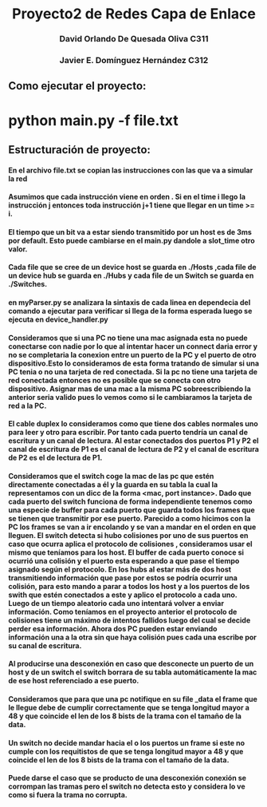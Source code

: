 # <center>Proyecto2 de Redes  Capa de Enlace<center>
### <center>David Orlando De Quesada Oliva C311</center>
### <center>Javier E. Domínguez Hernández C312</center>

## Como ejecutar el proyecto:
# python main.py -f file.txt

## Estructuración de proyecto:
#### En el archivo file.txt se copian las instrucciones con las que va a  simular la red

#### Asumimos que cada instrucción viene en orden . Si en el time i llego la instrucción j entonces toda instrucción j+1 tiene que llegar en un time >= i.

#### El tiempo que un bit va a estar siendo transmitido por un host es de 3ms por default. Esto puede cambiarse en el main.py dandole a slot_time otro valor.
#### Cada file que se cree de un device host se guarda en ./Hosts ,cada file de un device hub se guarda en ./Hubs y cada file de un Switch se guarda en ./Switches.

#### en myParser.py se analizara la sintaxis de cada linea en dependecia del comando a ejecutar para verificar si llega de la forma esperada luego  se ejecuta en device_handler.py

#### Consideramos que si una PC no tiene una mac asignada esta no puede conectarse con nadie por lo que al intentar hacer un connect daria error y no se completaria la conexion entre un puerto de la PC y el puerto de otro dispositivo.Esto lo consideramos de esta forma tratando de simular si una PC tenia o no una tarjeta de red conectada. Si la pc no tiene una tarjeta de red conectada entonces no es posible que se conecta con otro dispositivo. Asignar mas de una mac a la misma PC sobreescribiendo la anterior seria valido pues lo vemos como si le cambiaramos la tarjeta de red a la PC.

#### El cable duplex lo consideramos como que tiene dos cables normales uno para leer y otro para escribir. Por tanto cada puerto tendría un canal de escritura y un canal de lectura. Al estar conectados dos puertos P1 y P2 el canal de escritura de P1 es el canal de lectura de P2 y el canal de escritura de P2 es el de lectura de P1.

#### Consideramos que el switch coge la mac de las pc que estén directamente conectadas a él y la guarda en su tabla la cual la representamos con un dicc de la forma <mac, port instance>. Dado que cada puerto del switch funciona de forma independiente tenemos como una especie de buffer para cada puerto que guarda todos los frames que se tienen que transmitir por ese puerto. Parecido a como hicimos con la PC los frames se van a ir encolando y se van a mandar en el orden en que lleguen. El switch detecta si hubo colisiones por uno de sus puertos en caso que ocurra aplica el protocolo de colisiones , consideramos usar el mismo que teníamos para los host. El buffer de cada puerto conoce si ocurrió una colisión y el puerto esta esperando a que pase el tiempo asignado según el protocolo.  En los hubs al estar más de dos host transmitiendo información que pase por estos se podría ocurrir una colisión, para esto mando a parar a todos los host y a los puertos de los swith que estén conectados a este y aplico el protocolo a cada uno. Luego de un  tiempo aleatorio cada uno intentará volver a enviar información. Como teníamos en el proyecto anterior el protocolo de colisiones tiene un máximo de intentos fallidos luego del cual se decide perder esa información. Ahora dos PC pueden estar enviando información una a la otra sin que haya colisión pues cada una escribe por su canal de escritura.

####  Al producirse una desconexión en caso que desconecte un puerto de un host y de un switch el switch borrara de su tabla automáticamente la mac de ese host referenciado a ese puerto.

#### Consideramos que para que una pc notifique en su file _data el frame que le llegue debe de cumplir correctamente que se tenga longitud mayor a 48 y que coincide el len de los 8 bists de la trama con el tamaño de la data.

#### Un switch no decide mandar hacia el o los puertos un frame si este no cumple con los requitistos de que se tenga longitud mayor a 48 y que coincide el len de los 8 bists de la trama con el tamaño de la data.

#### Puede darse  el caso que se producto  de una desconexión conexión se corrompan las tramas pero el switch no detecta esto y considera lo ve como si fuera la trama no corrupta.
